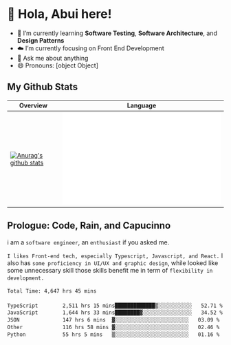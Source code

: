 # 👋 Hola, Abui here!

- 🌱 I’m currently learning **Software Testing**, **Software Architecture**, and **Design Patterns**
- ☁️ I’m currently focusing on Front End Development
- 💬 Ask me about anything
- 😄 Pronouns: [object Object]

## My Github Stats

| Overview | Language |
| --- | --- |
|[![Anurag's github stats](https://github-readme-stats.vercel.app/api?username=abui-am&count_private=true)](https://github.com/anuraghazra/github-readme-stats)|![Language](https://raw.githubusercontent.com/abui-am/stats/c6455f656dfce7acd3951e5ec5b25d72af0b2ee3/generated/languages.svg)|

## Prologue: Code, Rain, and Capucinno
i am a `software engineer`, an `enthusiast` if you asked me. 

`I likes Front-end tech, especially Typescript, Javascript, and React.` I also has `some proficiency in UI/UX and graphic design`, while looked like some unnecessary skill those skills benefit me in term of `flexibility in development.`


<!--START_SECTION:waka-->

```txt
Total Time: 4,647 hrs 45 mins

TypeScript        2,511 hrs 15 mins█████████████▒░░░░░░░░░░░   52.71 %
JavaScript        1,644 hrs 33 mins████████▓░░░░░░░░░░░░░░░░   34.52 %
JSON              147 hrs 6 mins  ▓░░░░░░░░░░░░░░░░░░░░░░░░   03.09 %
Other             116 hrs 58 mins ▓░░░░░░░░░░░░░░░░░░░░░░░░   02.46 %
Python            55 hrs 5 mins   ▒░░░░░░░░░░░░░░░░░░░░░░░░   01.16 %
```

<!--END_SECTION:waka-->
